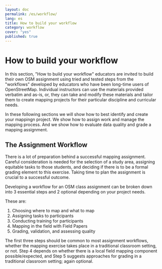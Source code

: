 ```yaml
---
layout: doc
permalink: /es/workflow/
lang: es
title: How to build your workflow
category: workflow
cover: "yes"
published: true
---
```


How to build your workflow
==========================

In this section, "How to build your workflow" educators are invited to build their own OSM assignment using tried and tested steps from the "workflows" developed by educators who have been long-time users of OpenStreetMap. Individual instructors can use the materials provided verbatim and as-is, or, they can take and modify these materials and tailor them to create mapping projects for their particular discipline and curricular needs.  

In these following sections we will show how to best identify and create your mappingn project. We show how to assign work and manage the mapping process. And we show how to evaluate data quality and grade a mapping assignment.  


## The Assignment Workflow 
There is a lot of preparation behind a successful mapping assignment. Careful consideration is needed for the selection of a study area, assigning equitable tasks to those students, and deciding if there is to be a formal grading element to this exercise. Taking time to plan the assignment is crucial to a successful outcome.  

Developing a workflow for an OSM class assignment can be broken down into 3 essential steps and 2 optional depending on your project needs.  

These are:  

1. Choosing where to map and what to map
2. Assigning tasks to participants
3. Conducting training for participants
4. Mapping in the field with Field Papers
5. Grading, validation, and assessing quality


The first three steps should be common to most assignment workflows, whether the mapping exercise takes place in a traditional classroom setting, or not. Step 4 depends on whether there is a local field mapping component possible/expected, and Step 5 suggests approaches for grading in a traditional classroom setting; again optional. 

